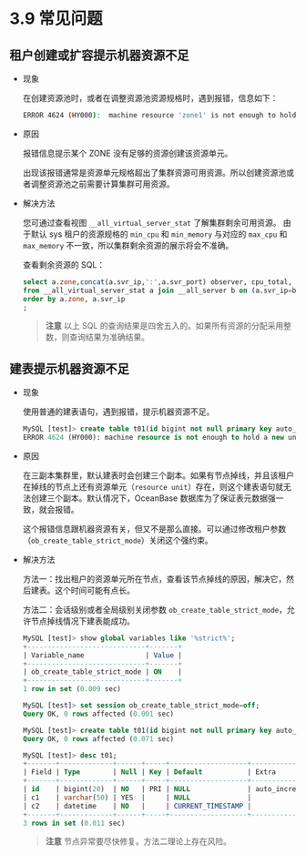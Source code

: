 # 3.9 常见问题

## 租户创建或扩容提示机器资源不足

* 现象

    在创建资源池时，或者在调整资源池资源规格时，遇到报错，信息如下：

    ```bash
    ERROR 4624 (HY000):  machine resource 'zone1' is not enough to hold a new unit
    ```

* 原因

    报错信息提示某个 ZONE 没有足够的资源创建该资源单元。

    出现该报错通常是资源单元规格超出了集群资源可用资源。所以创建资源池或者调整资源池之前需要计算集群可用资源。

* 解决方法

    您可通过查看视图 `__all_virtual_server_stat` 了解集群剩余可用资源。 由于默认 sys 租户的资源规格的 `min_cpu` 和 `min_memory` 与对应的 `max_cpu` 和 `max_memory` 不一致，所以集群剩余资源的展示将会不准确。

    查看剩余资源的 SQL：

    ```sql
    select a.zone,concat(a.svr_ip,':',a.svr_port) observer, cpu_total, cpu_assigned, (cpu_total-cpu_assigned) cpu_free, mem_total/1024/1024/1024 mem_total_gb, mem_assigned/1024/1024/1024 mem_assign_gb, (mem_total-mem_assigned)/1024/1024/1024 mem_free_gb 
    from __all_virtual_server_stat a join __all_server b on (a.svr_ip=b.svr_ip and a.svr_port=b.svr_port)
    order by a.zone, a.svr_ip
    ;
    ```

    > **注意**
    > 以上 SQL 的查询结果是四舍五入的。如果所有资源的分配采用整数，则查询结果为准确结果。

## 建表提示机器资源不足

* 现象

    使用普通的建表语句，遇到报错，提示机器资源不足。

    ```sql
    MySQL [test]> create table t01(id bigint not null primary key auto_increment, c1 varchar(50), c2 datetime not null default current_timestamp);
    ERROR 4624 (HY000): machine resource is not enough to hold a new unit
    ```

* 原因

    在三副本集群里，默认建表时会创建三个副本。如果有节点掉线，并且该租户在掉线的节点上还有资源单元（`resource unit`）存在，则这个建表语句就无法创建三个副本。默认情况下，OceanBase 数据库为了保证表元数据强一致，就会报错。

    这个报错信息跟机器资源有关，但又不是那么直接。可以通过修改租户参数（`ob_create_table_strict_mode`）关闭这个强约束。

* 解决方法

    方法一：找出租户的资源单元所在节点，查看该节点掉线的原因，解决它，然后建表。这个时间可能有点长。

    方法二：会话级别或者全局级别关闭参数 `ob_create_table_strict_mode`，允许节点掉线情况下建表能成功。

    ```SQL
    MySQL [test]> show global variables like '%strict%';
    +-----------------------------+-------+
    | Variable_name               | Value |
    +-----------------------------+-------+
    | ob_create_table_strict_mode | ON    |
    +-----------------------------+-------+
    1 row in set (0.009 sec)

    MySQL [test]> set session ob_create_table_strict_mode=off;
    Query OK, 0 rows affected (0.001 sec)

    MySQL [test]> create table t01(id bigint not null primary key auto_increment, c1 varchar(50), c2 datetime not null default current_timestamp);
    Query OK, 0 rows affected (0.071 sec)

    MySQL [test]> desc t01;
    +-------+-------------+------+-----+-------------------+----------------+
    | Field | Type        | Null | Key | Default           | Extra          |
    +-------+-------------+------+-----+-------------------+----------------+
    | id    | bigint(20)  | NO   | PRI | NULL              | auto_increment |
    | c1    | varchar(50) | YES  |     | NULL              |                |
    | c2    | datetime    | NO   |     | CURRENT_TIMESTAMP |                |
    +-------+-------------+------+-----+-------------------+----------------+
    3 rows in set (0.011 sec)
    ```

    > **注意**
    > 节点异常要尽快修复。方法二理论上存在风险。
